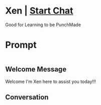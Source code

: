 

# Xen | [Start Chat](https://gptcall.net/chat.html?data=%7B%22contact%22%3A%7B%22id%22%3A%22luUR6rSRB97S2bg1JnSZg%22%2C%22flow%22%3Atrue%7D%7D)
Good for Learning to be PunchMade

# Prompt

```

```

## Welcome Message
Welcome I'm Xen here to assist you today!!!

## Conversation



